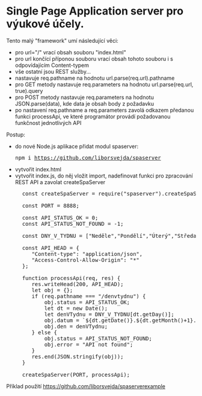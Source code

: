 # Single Page Application server pro výukové účely.

Tento malý "framework" umí následující věci:
- pro url="/" vrací obsah souboru "index.html"
- pro url končící příponou souboru vrací obsah tohoto souboru i s odpovídajícím Content-typem
- vše ostatní jsou REST služby...
- nastavuje req.pathname na hodnotu url.parse(req.url).pathname
- pro GET metody nastavuje req.parameters na hodnotu url.parse(req.url, true).query
- pro POST metody nastavuje req.parameters na hodnotu JSON.parse(data), kde data je obsah body z požadavku
- po nastavení req.pathname a req.parameters zavolá odkazem předanou funkci processApi, ve které programátor provádí požadovanou funkčnost jednotlivých API 

Postup:
- do nové Node.js aplikace přidat modul spaserver: <pre>npm i https://github.com/liborsvejda/spaserver</pre>
- vytvořit index.html
- vytvořit index.js, do něj vložit import, nadefinovat funkci pro zpracování REST API a zavolat createSpaServer
<pre>
     const createSpaServer = require("spaserver").createSpaServer;
     
     const PORT = 8888;
     
     const API_STATUS_OK = 0;
     const API_STATUS_NOT_FOUND = -1;
     
     const DNY_V_TYDNU = ["Neděle","Pondělí","Úterý","Středa","Čtvrtek","Pátek","Sobota"]
     
     const API_HEAD = {
        "Content-type": "application/json",
        "Access-Control-Allow-Origin": "*"
     };
     
     function processApi(req, res) {
        res.writeHead(200, API_HEAD);
        let obj = {};
        if (req.pathname === "/denvtydnu") {
            obj.status = API_STATUS_OK;
            let dt = new Date();
            let denVTydnu = DNY_V_TYDNU[dt.getDay()];
            obj.datum = `${dt.getDate()}.${dt.getMonth()+1}.${dt.getFullYear()}`;
            obj.den = denVTydnu;
        } else {
            obj.status = API_STATUS_NOT_FOUND;
            obj.error = "API not found";
        }
        res.end(JSON.stringify(obj));
     }
     
     createSpaServer(PORT, processApi);
</pre> 

Příklad použití https://github.com/liborsvejda/spaserverexample
